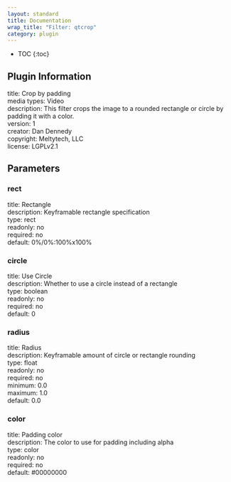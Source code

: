 ```yaml
---
layout: standard
title: Documentation
wrap_title: "Filter: qtcrop"
category: plugin
---
```

* TOC
{:toc}

## Plugin Information

title: Crop by padding  
media types:
Video  
description: This filter crops the image to a rounded rectangle or circle by padding it with a color.  
version: 1  
creator: Dan Dennedy  
copyright: Meltytech, LLC  
license: LGPLv2.1  

## Parameters

### rect

title: Rectangle    
description:
Keyframable rectangle specification  
type: rect  
readonly: no  
required: no  
default: 0%/0%:100%x100%  

### circle

title: Use Circle    
description:
Whether to use a circle instead of a rectangle  
type: boolean  
readonly: no  
required: no  
default: 0  

### radius

title: Radius    
description:
Keyframable amount of circle or rectangle rounding  
type: float  
readonly: no  
required: no  
minimum: 0.0  
maximum: 1.0  
default: 0.0  

### color

title: Padding color    
description:
The color to use for padding including alpha  
type: color  
readonly: no  
required: no  
default: #00000000  

